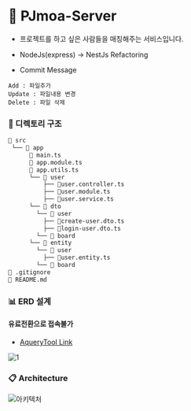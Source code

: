 # :two_men_holding_hands: PJmoa-Server
- 프로젝트를 하고 싶은 사람들을 매칭해주는 서비스입니다.
- NodeJs(express) -> NestJs Refactoring

- Commit Message
```
Add : 파일추가
Update : 파일내용 변경
Delete : 파일 삭제
```

### :file_folder: 디렉토리 구조
```bash
📂 src
 └── 📂 app
      📄 main.ts
      📄 app.module.ts
      📄 app.utils.ts
      └── 📂 user 
          ├── 📄user.controller.ts
          ├── 📄user.module.ts
          ├── 📄user.service.ts
      └── 📂 dto
        └── 📂 user 
          ├── 📄create-user.dto.ts
          ├── 📄login-user.dto.ts
        └── 📂 board
      └── 📂 entity
        └── 📂 user 
          ├── 📄user.entity.ts
        └── 📂 board
📄 .gitignore
📄 README.md
```
<!-- #### :wrench: 디렉토리 별 담당 기능
- Route : 라우팅 처리, 서버와 클라이언트의 통신을 위한 인터페이스를 제공
- Controller : req, res
- Provider : CRUD 의 R(ead)
- Service : CRUD 의 CUD
- Dao : Query -->

### :bar_chart: ERD 설계
#### 유료전환으로 접속불가
- [AqueryTool Link](https://aquerytool.com/aquerymain/index/?rurl=7bbc63c9-b206-419f-ba05-39173e45127b)
  
![1](https://user-images.githubusercontent.com/63203480/131827315-68f1a5ef-d660-4e63-9726-4710650b0520.PNG)


### :clipboard: Architecture
![아키텍처](https://user-images.githubusercontent.com/63203480/122184639-613af680-cec7-11eb-8cd1-d99b8c7a70d1.PNG)